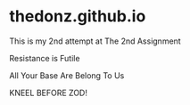 thedonz.github.io
================

This is my 2nd attempt at The 2nd Assignment

Resistance is Futile

All Your Base Are Belong To Us

KNEEL BEFORE ZOD!

